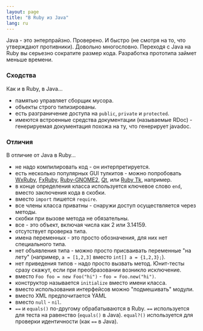 ```yaml
---
layout: page
title: "В Ruby из Java"
lang: ru
---
```


Java - это энтерпрайзно. Проверено. И быстро (не смотря на то, что утверждают
противники). Довольно многословно. Переходя с Java на Ruby вы серьезно сократите
размер кода. Разработка прототипа займет меньше времени.

### Сходства

Как и в Ruby, в Java...

* памятью управляет сборщик мусора.
* объекты строго типизированы.
* есть разграничение доступа на `public`, `private` и `protected`.
* имеются встроенные средства документации (называемые RDoc) - генерируемая
  документация похожа на ту, что генерирует javadoc.

### Отличия

В отличие от Java в Ruby...

* не надо компилировать код - он интерпретируется.
* есть несколько популярных GUI тулкитов - можно попробовать [WxRuby][1], [FxRuby][2],
  [Ruby-GNOME2][3], [Qt][4], или [Ruby Tk](https://github.com/ruby/tk), например.
* в конце определения класса используется ключевое слово `end`, вместо заключения
  кода в скобки.
* вместо `import` пишется `require`.
* все члены класса приватны - снаружи доступ осуществляется через методы.
* скобки при вызове метода не обязательны.
* все - это объект, включая числа как 2 или 3.14159.
* отсутствует проверка типа.
* имена переменных - это просто обозначения, для них нет специального типа.
* нет объявления типа - можно просто присваивать переменные "на лету" (например,
  `a = [1,2,3]` вместо `int[] a = {1,2,3};`).
* нет приведения типов - надо просто вызвать метод. Юнит-тесты сразу скажут, если
  при преобразовании возникло исключение.
* вместо `Foo foo = new Foo("hi")` - `foo = Foo.new("hi")`.
* конструктор называется `initialize` вместо имени класса.
* вместо использования интерфейсов можно "подмешивать" модули.
* вместо XML предпочитается YAML
* вместо `null` - `nil`.
* `==` и `equals()` по-другому обрабатываются в Ruby. `==` используется для теста
  на равенство (`equals()` в Java). `equal?()` используется для проверки идентичности
  (как `==` в Java).


[1]: https://github.com/eumario/wxruby
[2]: https://github.com/larskanis/fxruby
[3]: https://ruby-gnome2.osdn.jp/
[4]: https://github.com/ryanmelt/qtbindings/

